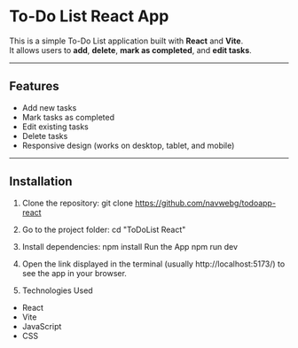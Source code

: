 <!-- 
GITHUB LINK:: https://github.com/navwebg/todoapp-react
GITHUB LINK:: https://github.com/navwebg/todoapp-react 
-->

# To-Do List React App

This is a simple To-Do List application built with **React** and **Vite**.  
It allows users to **add**, **delete**, **mark as completed**, and **edit tasks**.

---

## Features

- Add new tasks
- Mark tasks as completed
- Edit existing tasks
- Delete tasks
- Responsive design (works on desktop, tablet, and mobile)

---

## Installation

1. Clone the repository:
  git clone https://github.com/navwebg/todoapp-react

2. Go to the project folder:
cd "ToDoList React"

3. Install dependencies:
npm install
Run the App
npm run dev


4. Open the link displayed in the terminal (usually http://localhost:5173/) to see the app in your browser.

5. Technologies Used
- React
- Vite
- JavaScript
- CSS
